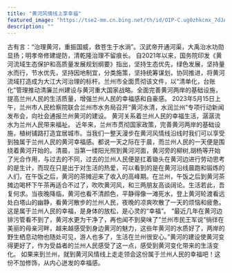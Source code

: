 ```yaml
---
title: "黄河风情线上享幸福"
featured_image: "https://tse2-mm.cn.bing.net/th/id/OIP-C.ug0zhkcmx_7dJAKx4BBfOwHaE8?w=247&h=180&c=7&r=0&o=5&dpr=1.5&pid=1.7"
description: ""
---
```


古有言：“治理黄河，重振国威，救苍生于水淌”。汉武帝开通河渠，大禹治水功勋显扬；明孝帝修建堤防，清乾隆治理不留痕长。
自2021年以来，国务院印发《黄河流域生态保护和高质量发展规划纲要》指出，坚持生态优先，绿色发展，坚持量水而行，节水优先，坚持因地制宜，分类施策，坚持统筹谋划，协同推进，将黄河流域打造成为大江大河治理的标杆。兰州市全面贯彻该文件，以“清单化，台账化”管理推动清廉兰州建设与黄河重大国家战略。全面完善黄河两岸的基础设施，提高兰州人民的生活质量，增强兰州人民的幸福感和自豪感。
2023年5月15日上午，兰州市人民检察院联合兰州市水务局召开“黄河水清，水润兰州”专项行动新闻发布会，向社会通报兰州黄河的建设。
黄河关系着兰州人民的幸福生活，潺潺流水为兰州人民带来福祉。
近年来，兰州市贯彻国家政策，完善黄河两岸的基础设施，植树铺路打造宜居城市。当我们一整天漫步在黄河风情线沿线时我们可以享受到独属于兰州人民的黄河幸福感。都说一天之际在于晨，而兰州人民的一天便是围绕着黄河开始的。清晨，当第一缕阳光照到黄河河面，黄河旁的柳树,胡杨等开始了光合作用，与过去的不同，过去的兰州人民便是扛着锄头在黄河边进行劳动思考的是生计，而现在只是出于对生活的热爱，可以看到的是在黄河沿线晨跑和锻炼的人们，在午饭之后，黄河的茶摊迎来了收入的高峰期。在兰州，午饭之后到黄河茶摊边喝杯下午茶再适合不过了，吹吹黄河风，和三两朋友高谈阔论。生活若此，吾复何求。当夜晚降临，黄河也看不清颜色，平静得像一滩死水，登上黄河轮渡看远处白塔山的幽静，看黄河散步的兰州人民，夜晚的凉爽吹散了一天的烦恼和疲惫。这是属于兰州人民的幸福，是身体的放松，是心灵的“幸福”。
“最近几年在黄河边排污管看不到了，黄河水更为干净了，再也闻不到臭味了”兰州市民王军说“徜徉在美丽的母亲河畔，越来越感受到身边黄河的魅力，这些年黄河的水质好了，两岸的野生栖息动物也随处可见，游人也多了，生活在兰州很安心。”黄河的建设使黄河变得更好了，作为受益者的兰州人民感受了这一点，感受到黄河变化带来的生活变化。
如果来到兰州，就到黄河风情线上走走领会这份属于兰州人民的幸福吧！这份不加修饰，从内心迸发的幸福感。